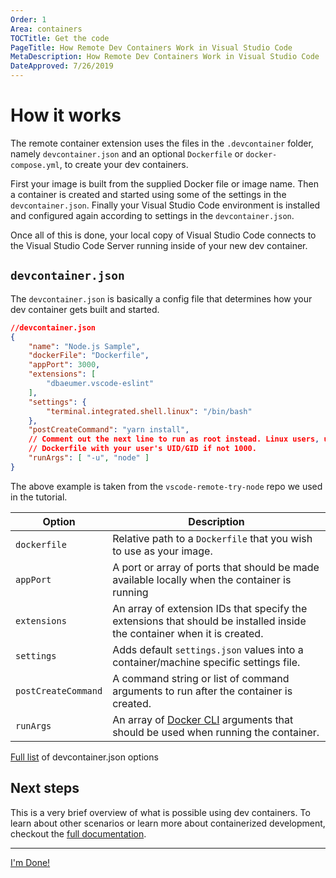 ```yaml
---
Order: 1
Area: containers
TOCTitle: Get the code
PageTitle: How Remote Dev Containers Work in Visual Studio Code
MetaDescription: How Remote Dev Containers Work in Visual Studio Code
DateApproved: 7/26/2019
---
```

# How it works

The remote container extension uses the files in the `.devcontainer` folder, namely `devcontainer.json` and an optional `Dockerfile` or `docker-compose.yml`, to create your dev containers.

First your image is built from the supplied Docker file or image name. Then a container is created and started using some of the settings in the `devcontainer.json`. Finally your Visual Studio Code environment is installed and configured again according to settings in the `devcontainer.json`.

Once all of this is done, your local copy of Visual Studio Code connects to the Visual Studio Code Server running inside of your new dev container.

## `devcontainer.json`

The `devcontainer.json` is basically a config file that determines how your dev container gets built and started.

```json
//devcontainer.json
{
	"name": "Node.js Sample",
	"dockerFile": "Dockerfile",
	"appPort": 3000,
	"extensions": [
		"dbaeumer.vscode-eslint"
	],
	"settings": {
		"terminal.integrated.shell.linux": "/bin/bash"
	},
	"postCreateCommand": "yarn install",
	// Comment out the next line to run as root instead. Linux users, update
	// Dockerfile with your user's UID/GID if not 1000.
	"runArgs": [ "-u", "node" ]
}
```

The above example is taken from the `vscode-remote-try-node` repo we used in the tutorial.

| Option | Description |
|---|---|
| `dockerfile` | Relative path to a `Dockerfile` that you wish to use as your image. |
| `appPort`  | A port or array of ports that should be made available locally when the container is running  |
| `extensions`  | An array of extension IDs that specify the extensions that should be installed inside the container when it is created.   |
| `settings`  | Adds default `settings.json` values into a container/machine specific settings file. |
| `postCreateCommand`  | A command string or list of command arguments to run after the container is created. |
| `runArgs`  | An array of [Docker CLI](https://docs.docker.com/engine/reference/commandline/run/) arguments that should be used when running the container. |
[Full list](https://code.visualstudio.com/docs/remote/containers#_devcontainerjson-reference) of devcontainer.json options

## Next steps

This is a very brief overview of what is possible using dev containers.
To learn about other scenarios or learn more about containerized development, checkout the [full documentation](https://code.visualstudio.com/docs/remote/containers).

----

<a class="tutorial-next-btn" href="/docs/remote/remote-tutorials">I'm Done!</a>
